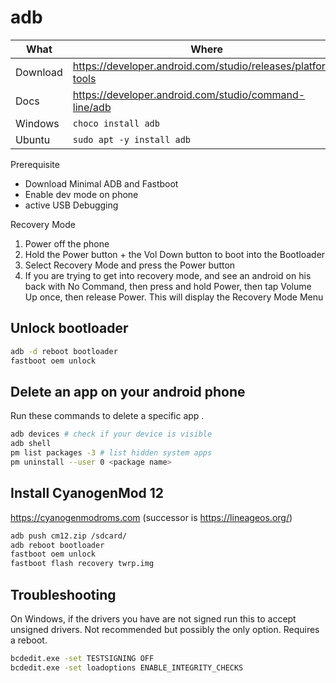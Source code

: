 # adb

| What     | Where                                                          |
|----------|----------------------------------------------------------------|
| Download | <https://developer.android.com/studio/releases/platform-tools> |
| Docs     | <https://developer.android.com/studio/command-line/adb>        |
| Windows  | `choco install adb`                                            |
| Ubuntu   | `sudo apt -y install adb`                                  |

Prerequisite

- Download Minimal ADB and Fastboot
- Enable dev mode on phone
- active USB Debugging

Recovery Mode

1. Power off the phone
2. Hold the Power button + the Vol Down button to boot into the Bootloader
3. Select Recovery Mode and press the Power button
4. If you are trying to get into recovery mode, and see an android on his back with No Command, then press and hold Power, then tap Volume Up once, then release Power. This will display the Recovery Mode Menu

## Unlock bootloader

``` sh
adb -d reboot bootloader
fastboot oem unlock
```

## Delete an app on your android phone

Run these commands to delete a specific app <package name>.

``` sh
adb devices # check if your device is visible
adb shell
pm list packages -3 # list hidden system apps
pm uninstall --user 0 <package name>
```

## Install CyanogenMod 12

<https://cyanogenmodroms.com> (successor is <https://lineageos.org/>)

``` sh
adb push cm12.zip /sdcard/
adb reboot bootloader
fastboot oem unlock
fastboot flash recovery twrp.img
```

## Troubleshooting

On Windows, if the drivers you have are not signed run this to accept unsigned drivers. Not recommended but possibly the only option. Requires a reboot.

``` sh
bcdedit.exe -set TESTSIGNING OFF
bcdedit.exe -set loadoptions ENABLE_INTEGRITY_CHECKS
```
